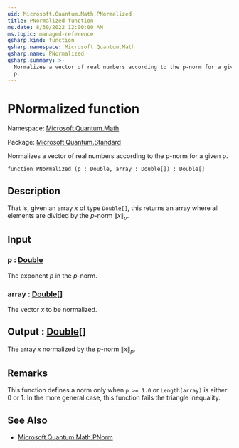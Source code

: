 ```yaml
---
uid: Microsoft.Quantum.Math.PNormalized
title: PNormalized function
ms.date: 8/30/2022 12:00:00 AM
ms.topic: managed-reference
qsharp.kind: function
qsharp.namespace: Microsoft.Quantum.Math
qsharp.name: PNormalized
qsharp.summary: >-
  Normalizes a vector of real numbers according to the p-norm for a given
  p.
---
```


# PNormalized function

Namespace: [Microsoft.Quantum.Math](xref:Microsoft.Quantum.Math)

Package: [Microsoft.Quantum.Standard](https://nuget.org/packages/Microsoft.Quantum.Standard)


Normalizes a vector of real numbers according to the p-norm for a givenp.

```qsharp
function PNormalized (p : Double, array : Double[]) : Double[]
```


## Description

That is, given an array $x$ of type `Double[]`, this returns an array whereall elements are divided by the $p$-norm $\|x\|_p$.

## Input

### p : [Double](xref:microsoft.quantum.qsharp.valueliterals#double-literals)

The exponent $p$ in the $p$-norm.


### array : [Double](xref:microsoft.quantum.qsharp.valueliterals#double-literals)[]

The vector $x$ to be normalized.



## Output : [Double](xref:microsoft.quantum.qsharp.valueliterals#double-literals)[]

The array $x$ normalized by the $p$-norm $\|x\|_p$.

## Remarks

This function defines a norm only when `p >= 1.0` or `Length(array)` iseither 0 or 1. In the more general case, this function fails thetriangle inequality.

## See Also

- [Microsoft.Quantum.Math.PNorm](xref:Microsoft.Quantum.Math.PNorm)